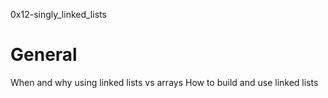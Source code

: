 0x12-singly_linked_lists

# General
When and why using linked lists vs arrays
How to build and use linked lists

